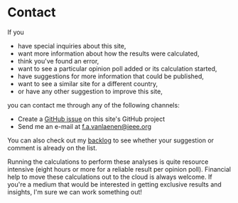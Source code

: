 # Contact

If you

+ have special inquiries about this site,
+ want more information about how the results were calculated,
+ think you've found an error,
+ want to see a particular opinion poll added or its calculation started,
+ have suggestions for more information that could be published,
+ want to see a similar site for a different country,
+ or have any other suggestion to improve this site,

you can contact me through any of the following channels:

+ Create a [GitHub issue](https://github.com/filipvanlaenen/slovakian_ep_polls/issues)
  on this site's GitHub project
+ Send me an e-mail at [f.a.vanlaenen@ieee.org](mailto:f.a.vanlaenen@ieee.org)

You can also check out my [backlog](backlog.html) to see whether your suggestion
or comment is already on the list.

Running the calculations to perform these analyses is quite resource intensive
(eight hours or more for a reliable result per opinion poll). Financial help
to move these calculations out to the cloud is always welcome. If you're a
medium that would be interested in getting exclusive results and insights, I'm
sure we can work something out!
